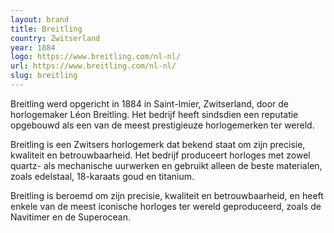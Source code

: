 ```yaml
---
layout: brand
title: Breitling
country: Zwitserland
year: 1884
logo: https://www.breitling.com/nl-nl/
url: https://www.breitling.com/nl-nl/
slug: breitling
---
```

Breitling werd opgericht in 1884 in Saint-Imier, Zwitserland, door de horlogemaker Léon Breitling. Het bedrijf heeft sindsdien een reputatie opgebouwd als een van de meest prestigieuze horlogemerken ter wereld.

Breitling is een Zwitsers horlogemerk dat bekend staat om zijn precisie, kwaliteit en betrouwbaarheid. Het bedrijf produceert horloges met zowel quartz- als mechanische uurwerken en gebruikt alleen de beste materialen, zoals edelstaal, 18-karaats goud en titanium.

Breitling is beroemd om zijn precisie, kwaliteit en betrouwbaarheid, en heeft enkele van de meest iconische horloges ter wereld geproduceerd, zoals de Navitimer en de Superocean.

